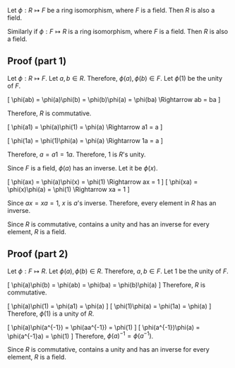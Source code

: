 Let $\phi: R \mapsto F$ be a ring isomorphism, where $F$ is a field.
Then $R$ is also a field.

Similarly if $\phi: F \mapsto R$ is a ring isomorphism, where $F$ is a field.
Then $R$ is also a field.

## Proof (part 1)

Let $\phi: R \mapsto F$.
Let $a, b \in R$. Therefore, $\phi(a), \phi(b) \in F$. Let $\phi(1)$ be the unity of $F$.

\[ \phi(ab) = \phi(a)\phi(b) = \phi(b)\phi(a) = \phi(ba)
\Rightarrow ab = ba \]

Therefore, $R$ is commutative.

\[ \phi(a1) = \phi(a)\phi(1) = \phi(a)
\Rightarrow a1 = a \]

\[ \phi(1a) = \phi(1)\phi(a) = \phi(a)
\Rightarrow 1a = a \]

Therefore, $a = a1 = 1a$. Therefore, $1$ is $R$'s unity.

Since $F$ is a field, $\phi(a)$ has an inverse. Let it be $\phi(x)$.

\[ \phi(ax)
= \phi(a)\phi(x)
= \phi(1) 
\Rightarrow ax = 1 \]
\[ \phi(xa)
= \phi(x)\phi(a)
= \phi(1) 
\Rightarrow xa = 1 \]

Since $ax = xa = 1$, $x$ is $a$'s inverse.
Therefore, every element in $R$ has an inverse.

Since $R$ is commutative, contains a unity and has an inverse for every element, $R$ is a field.

## Proof (part 2)

Let $\phi: F \mapsto R$.
Let $\phi(a), \phi(b) \in R$. Therefore, $a, b \in F$. Let $1$ be the unity of $F$.

\[ \phi(a)\phi(b) = \phi(ab) = \phi(ba) = \phi(b)\phi(a) \]
Therefore, $R$ is commutative.

\[ \phi(a)\phi(1) = \phi(a1) = \phi(a) \]
\[ \phi(1)\phi(a) = \phi(1a) = \phi(a) \]
Therefore, $\phi(1)$ is a unity of $R$.

\[ \phi(a)\phi(a^{-1}) = \phi(aa^{-1}) = \phi(1) \]
\[ \phi(a^{-1})\phi(a) = \phi(a^{-1}a) = \phi(1) \]
Therefore, $\phi(a)^{-1} = \phi(a^{-1})$.

Since $R$ is commutative, contains a unity and has an inverse for every element, $R$ is a field.
